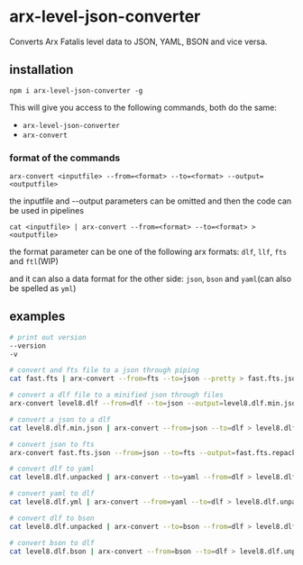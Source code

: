 # arx-level-json-converter

Converts Arx Fatalis level data to JSON, YAML, BSON and vice versa.

## installation

`npm i arx-level-json-converter -g`

This will give you access to the following commands, both do the same:

- `arx-level-json-converter`
- `arx-convert`

### format of the commands

`arx-convert <inputfile> --from=<format> --to=<format> --output=<outputfile>`

the inputfile and --output parameters can be omitted and then the code can be used in pipelines

`cat <inputfile> | arx-convert --from=<format> --to=<format> > <outputfile>`

the format parameter can be one of the following arx formats: `dlf`, `llf`, `fts` and `ftl`(WIP)

and it can also a data format for the other side: `json`, `bson` and `yaml`(can also be spelled as `yml`)

## examples

```sh
# print out version
--version
-v

# convert and fts file to a json through piping
cat fast.fts | arx-convert --from=fts --to=json --pretty > fast.fts.json

# convert a dlf file to a minified json through files
arx-convert level8.dlf --from=dlf --to=json --output=level8.dlf.min.json

# convert a json to a dlf
cat level8.dlf.min.json | arx-convert --from=json --to=dlf > level8.dlf.repacked

# convert json to fts
arx-convert fast.fts.json --from=json --to=fts --output=fast.fts.repacked

# convert dlf to yaml
cat level8.dlf.unpacked | arx-convert --to=yaml --from=dlf > level8.dlf.yml

# convert yaml to dlf
cat level8.dlf.yml | arx-convert --from=yaml --to=dlf > level8.dlf.unpacked

# convert dlf to bson
cat level8.dlf.unpacked | arx-convert --to=bson --from=dlf > level8.dlf.bson

# convert bson to dlf
cat level8.dlf.bson | arx-convert --from=bson --to=dlf > level8.dlf.unpacked
```

